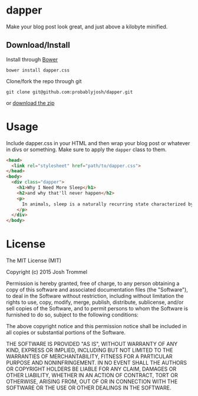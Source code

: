 dapper
======

Make your blog post look great, and just above a kilobyte minified.

Download/Install
----------------

Install through [Bower](http://bower.io/)

```
bower install dapper.css
```

Clone/fork the repo through git

```
git clone git@github.com:probablyjosh/dapper.git
```

or [download the zip](https://github.com/probablyjosh/dapper/archive/master.zip)


Usage
=====

Include dapper.css in your HTML and then wrap your blog post or whatever
in divs or something. Make sure to apply the `dapper` class to them.

```html
<head>
  <link rel="stylesheet" href="path/to/dapper.css">
</head>
<body>
  <div class="dapper">
    <h1>Why I Need More Sleep</h1>
    <h2>and why that'll never happen</h2>
    <p>
      In animals, sleep is a naturally recurring state characterized by altered consciousness...
    </p>
  </div>
</body>
```

License
=======

The MIT License (MIT)

Copyright (c) 2015 Josh Trommel

Permission is hereby granted, free of charge, to any person obtaining a copy of this software and associated documentation files (the "Software"), to deal in the Software without restriction, including without limitation the rights to use, copy, modify, merge, publish, distribute, sublicense, and/or sell copies of the Software, and to permit persons to whom the Software is furnished to do so, subject to the following conditions:

The above copyright notice and this permission notice shall be included in all copies or substantial portions of the Software.

THE SOFTWARE IS PROVIDED "AS IS", WITHOUT WARRANTY OF ANY KIND, EXPRESS OR IMPLIED, INCLUDING BUT NOT LIMITED TO THE WARRANTIES OF MERCHANTABILITY, FITNESS FOR A PARTICULAR PURPOSE AND NONINFRINGEMENT. IN NO EVENT SHALL THE AUTHORS OR COPYRIGHT HOLDERS BE LIABLE FOR ANY CLAIM, DAMAGES OR OTHER LIABILITY, WHETHER IN AN ACTION OF CONTRACT, TORT OR OTHERWISE, ARISING FROM, OUT OF OR IN CONNECTION WITH THE SOFTWARE OR THE USE OR OTHER DEALINGS IN THE SOFTWARE.
